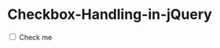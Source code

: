 # Checkbox-Handling-in-jQuery

<!DOCTYPE html>
<html>
<head>
    <title>Your Title</title>
    <script src="https://ajax.googleapis.com/ajax/libs/jquery/3.5.1/jquery.min.js"></script>
</head>
<body>

<input type="checkbox" id="myCheckbox"> Check me
<p id="message"></p>

<script>
$(document).ready(function() {
    $('#myCheckbox').change(function() {
        if(this.checked) {
            $('#message').text("Checkbox is checked.");
        } else {
            $('#message').text("Checkbox is not checked.");
        }
    });
});
</script>
</body>
</html>


